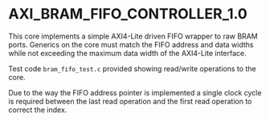 AXI_BRAM_FIFO_CONTROLLER_1.0
============================

This core implements a simple AXI4-Lite driven FIFO wrapper to raw BRAM ports. Generics on the core must match the FIFO address and data widths while not exceeding the maximum data width of the AXI4-Lite interface.

Test code `bram_fifo_test.c` provided showing read/write operations to the core.

Due to the way the FIFO address pointer is implemented a single clock cycle is required between the last read operation and the first read operation to correct the index. 